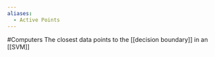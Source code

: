 ```yaml
---
aliases:
  - Active Points
---
```

#Computers 
The closest data points to the [[decision boundary]] in an [[SVM]]